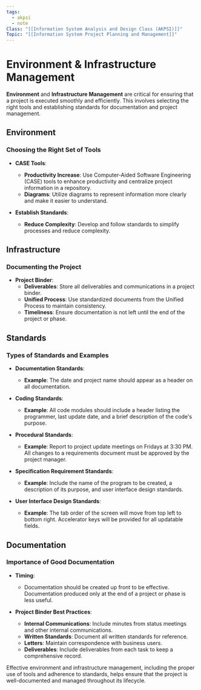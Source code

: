 ```yaml
---
tags:
  - akpsi
  - note
Class: "[[Information System Analysis and Design Class (AKPSI)]]"
Topic: "[[Information System Project Planning and Management]]"
---
```


# Environment & Infrastructure Management

**Environment** and **Infrastructure Management** are critical for ensuring that a project is executed smoothly and efficiently. This involves selecting the right tools and establishing standards for documentation and project management.

## Environment

### Choosing the Right Set of Tools

- **CASE Tools**:
  - **Productivity Increase**: Use Computer-Aided Software Engineering (CASE) tools to enhance productivity and centralize project information in a repository.
  - **Diagrams**: Utilize diagrams to represent information more clearly and make it easier to understand.

- **Establish Standards**:
  - **Reduce Complexity**: Develop and follow standards to simplify processes and reduce complexity.

## Infrastructure

### Documenting the Project

- **Project Binder**:
  - **Deliverables**: Store all deliverables and communications in a project binder.
  - **Unified Process**: Use standardized documents from the Unified Process to maintain consistency.
  - **Timeliness**: Ensure documentation is not left until the end of the project or phase.

## Standards

### Types of Standards and Examples

- **Documentation Standards**:
  - **Example**: The date and project name should appear as a header on all documentation.

- **Coding Standards**:
  - **Example**: All code modules should include a header listing the programmer, last update date, and a brief description of the code's purpose.

- **Procedural Standards**:
  - **Example**: Report to project update meetings on Fridays at 3:30 PM. All changes to a requirements document must be approved by the project manager.

- **Specification Requirement Standards**:
  - **Example**: Include the name of the program to be created, a description of its purpose, and user interface design standards.

- **User Interface Design Standards**:
  - **Example**: The tab order of the screen will move from top left to bottom right. Accelerator keys will be provided for all updatable fields.

## Documentation

### Importance of Good Documentation

- **Timing**:
  - Documentation should be created up front to be effective. Documentation produced only at the end of a project or phase is less useful.

- **Project Binder Best Practices**:
  - **Internal Communications**: Include minutes from status meetings and other internal communications.
  - **Written Standards**: Document all written standards for reference.
  - **Letters**: Maintain correspondence with business users.
  - **Deliverables**: Include deliverables from each task to keep a comprehensive record.

Effective environment and infrastructure management, including the proper use of tools and adherence to standards, helps ensure that the project is well-documented and managed throughout its lifecycle.